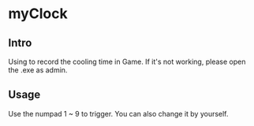 # myClock
## Intro
Using to record the cooling time in Game.
If it's not working, please open the .exe as admin.

## Usage
Use the numpad 1 ~ 9 to trigger. You can also change it by yourself.